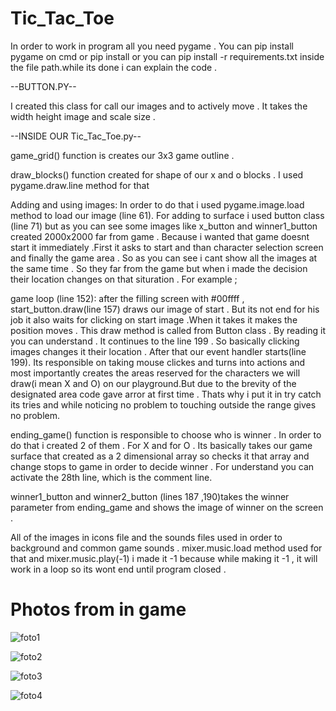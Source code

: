 # Tic_Tac_Toe
In order to work in program all you need pygame . You can pip install pygame on cmd or pip install  or you can pip install -r requirements.txt inside the file path.while its done i can explain the code .

--BUTTON.PY--

I created this class for call our images and to actively move . It takes the width height image and scale size . 

--INSIDE OUR Tic_Tac_Toe.py--

game_grid() function is creates our 3x3 game outline .
  
draw_blocks() function created for shape of our x and o blocks . I used pygame.draw.line method for that

Adding and using images: In order to do that i used pygame.image.load method to load our image (line 61). For adding to surface i used button class (line 71) but as you can see some images like x_button and winner1_button created 2000x2000 far from game . Because i wanted that game doesnt start it immediately .First it asks to start and than character selection screen and finally the game area . So as you can see i cant show all the images at the same time . So they far from the game but when i made the decision their location changes on that situration . For example ;

game loop (line 152): after the filling screen with #00ffff  , start_button.draw(line 157) draws our image of start . But its not end for his job it also waits for clicking on start image .When it takes it makes the position moves . This draw method is called from Button class . By reading it you can understand . It continues to the line 199 . So basically clicking images changes it their location . After that our event handler starts(line 199). Its responsible on taking mouse clickes and turns into actions and most importantly creates the areas reserved for the characters we will draw(i mean X and O) on our playground.But due to the brevity of the designated area code gave arror at first time . Thats why i put it in try catch its tries and while noticing no problem to touching outside the range gives no problem. 
 
 ending_game() function is responsible to choose who is winner . In order to do that i created 2 of them . For X and for O . Its basically takes our game surface that created as a 2 dimensional array so checks it that array and change stops to game in order to decide winner . For understand you can activate the 28th line, which is the comment line.

winner1_button and winner2_button  (lines 187 ,190)takes the winner parameter from ending_game and shows the image of winner on the screen . 

All of the images in icons file and the sounds files used in order to background and common game sounds . mixer.music.load method used for that and mixer.music.play(-1) i made it -1 because while making it -1 , it will work in a loop so its wont end until program closed .


# Photos from in game
![foto1](https://user-images.githubusercontent.com/72496488/141329718-f8fc436d-e594-4bcb-9965-09d5c2957b42.PNG)



![foto2](https://user-images.githubusercontent.com/72496488/141329728-49b774c0-9314-4463-bfb5-193a14c89898.PNG)



![foto3](https://user-images.githubusercontent.com/72496488/141329736-e58ddbb3-9810-4b46-90c3-adb2567c5a43.PNG)



![foto4](https://user-images.githubusercontent.com/72496488/141329741-0545e82e-e33c-4263-b7e0-46b63058fa58.PNG)










